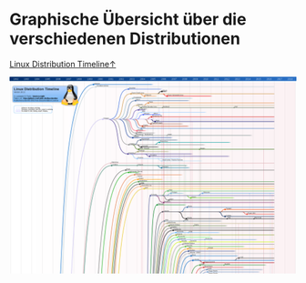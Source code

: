 # Graphische Übersicht über die verschiedenen Distributionen

[Linux Distribution Timeline↑](https://upload.wikimedia.org/wikipedia/commons/1/1b/Linux_Distribution_Timeline.svg)

![](../../.gitbook/assets/linux_distribution_timeline.svg.png)

